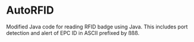 # AutoRFID
Modified Java code for reading RFID badge using Java. 
This includes port detection and alert of EPC ID in ASCII prefixed by ßßß.
